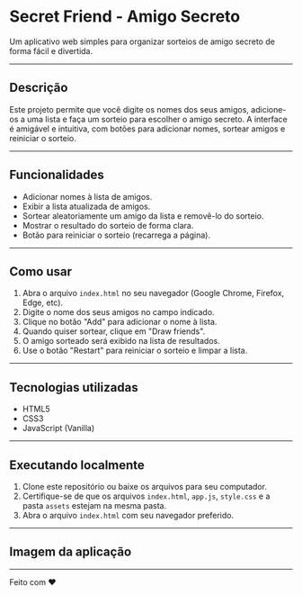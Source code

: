 # Secret Friend - Amigo Secreto

Um aplicativo web simples para organizar sorteios de amigo secreto de forma fácil e divertida.

---

## Descrição

Este projeto permite que você digite os nomes dos seus amigos, adicione-os a uma lista e faça um sorteio para escolher o amigo secreto. A interface é amigável e intuitiva, com botões para adicionar nomes, sortear amigos e reiniciar o sorteio.

---

## Funcionalidades

- Adicionar nomes à lista de amigos.
- Exibir a lista atualizada de amigos.
- Sortear aleatoriamente um amigo da lista e removê-lo do sorteio.
- Mostrar o resultado do sorteio de forma clara.
- Botão para reiniciar o sorteio (recarrega a página).

---

## Como usar

1. Abra o arquivo `index.html` no seu navegador (Google Chrome, Firefox, Edge, etc).
2. Digite o nome dos seus amigos no campo indicado.
3. Clique no botão "Add" para adicionar o nome à lista.
4. Quando quiser sortear, clique em "Draw friends".
5. O amigo sorteado será exibido na lista de resultados.
6. Use o botão "Restart" para reiniciar o sorteio e limpar a lista.

---

## Tecnologias utilizadas

- HTML5
- CSS3
- JavaScript (Vanilla)

---

## Executando localmente

1. Clone este repositório ou baixe os arquivos para seu computador.
2. Certifique-se de que os arquivos `index.html`, `app.js`, `style.css` e a pasta `assets` estejam na mesma pasta.
3. Abra o arquivo `index.html` com seu navegador preferido.

---

## Imagem da aplicação
---

Feito com ❤️ 

